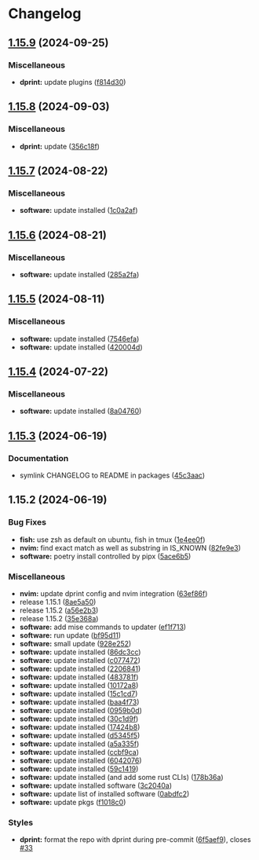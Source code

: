 # Changelog

## [1.15.9](https://github.com/engeir/stowfiles/compare/dprint-v1.15.8...dprint-v1.15.9) (2024-09-25)


### Miscellaneous

* **dprint:** update plugins ([f814d30](https://github.com/engeir/stowfiles/commit/f814d307d482c5b85d397a510381c84e7430624e))

## [1.15.8](https://github.com/engeir/stowfiles/compare/dprint-v1.15.7...dprint-v1.15.8) (2024-09-03)


### Miscellaneous

* **dprint:** update ([356c18f](https://github.com/engeir/stowfiles/commit/356c18f9ee8afed1ba958795984b71608de207a7))

## [1.15.7](https://github.com/engeir/stowfiles/compare/dprint-v1.15.6...dprint-v1.15.7) (2024-08-22)


### Miscellaneous

* **software:** update installed ([1c0a2af](https://github.com/engeir/stowfiles/commit/1c0a2af1c581fef2c60b537b4c0a30a112e34449))

## [1.15.6](https://github.com/engeir/stowfiles/compare/dprint-v1.15.5...dprint-v1.15.6) (2024-08-21)


### Miscellaneous

* **software:** update installed ([285a2fa](https://github.com/engeir/stowfiles/commit/285a2fae8483e5ad4de85978be75e87858c99f37))

## [1.15.5](https://github.com/engeir/stowfiles/compare/dprint-v1.15.4...dprint-v1.15.5) (2024-08-11)


### Miscellaneous

* **software:** update installed ([7546efa](https://github.com/engeir/stowfiles/commit/7546efa9ec9b10b8f8de043252635e2ce183e44d))
* **software:** update installed ([420004d](https://github.com/engeir/stowfiles/commit/420004d79edbc71da37863138f26acae31bbc2cc))

## [1.15.4](https://github.com/engeir/stowfiles/compare/dprint-v1.15.3...dprint-v1.15.4) (2024-07-22)


### Miscellaneous

* **software:** update installed ([8a04760](https://github.com/engeir/stowfiles/commit/8a0476062e7bb3148bfb9418bb89e08c3054c020))

## [1.15.3](https://github.com/engeir/stowfiles/compare/dprint-v1.15.2...dprint-v1.15.3) (2024-06-19)


### Documentation

* symlink CHANGELOG to README in packages ([45c3aac](https://github.com/engeir/stowfiles/commit/45c3aacf6c1c60ed559a8c394b4f4873fe9e806d))

## 1.15.2 (2024-06-19)


### Bug Fixes

* **fish:** use zsh as default on ubuntu, fish in tmux ([1e4ee0f](https://github.com/engeir/stowfiles/commit/1e4ee0fcff55fb2bf1804d290d61504d21d9f018))
* **nvim:** find exact match as well as substring in IS_KNOWN ([82fe9e3](https://github.com/engeir/stowfiles/commit/82fe9e34ec2f15bca9b4dd95e1c2ce6b702f6595))
* **software:** poetry install controlled by pipx ([5ace6b5](https://github.com/engeir/stowfiles/commit/5ace6b50775350a358a5aa32d1f2fe152590b0db))


### Miscellaneous

* **nvim:** update dprint config and nvim integration ([63ef86f](https://github.com/engeir/stowfiles/commit/63ef86f6a78951495b10a06f905fd39d60eb2161))
* release 1.15.1 ([8ae5a50](https://github.com/engeir/stowfiles/commit/8ae5a506399c8574fd780fa48e6df75e7bf92946))
* release 1.15.2 ([a56e2b3](https://github.com/engeir/stowfiles/commit/a56e2b3e1a6a859ad6b0b3953832b88fd87ecfcb))
* release 1.15.2 ([35e368a](https://github.com/engeir/stowfiles/commit/35e368a1bf125ca33b6acc36d32f86ed88ca87be))
* **software:** add mise commands to updater ([ef1f713](https://github.com/engeir/stowfiles/commit/ef1f713332ebb8183ced1c82ba4a8bea7a2c2d26))
* **software:** run update ([bf95d11](https://github.com/engeir/stowfiles/commit/bf95d117e25c097126e51d2e6ff147d071c105f9))
* **software:** small update ([928e252](https://github.com/engeir/stowfiles/commit/928e252edbb8a9c759b885cef5f9081898d9f949))
* **software:** update installed ([86dc3cc](https://github.com/engeir/stowfiles/commit/86dc3ccf3525617f43cde55e056b9d4f571f29a0))
* **software:** update installed ([c077472](https://github.com/engeir/stowfiles/commit/c077472c33e4a3e1a4c951f88f7628a3857b8125))
* **software:** update installed ([2206841](https://github.com/engeir/stowfiles/commit/220684102d4f1153824a2f5e0e8682ecd7b4d3d4))
* **software:** update installed ([483781f](https://github.com/engeir/stowfiles/commit/483781f5b70890be0d403e7b908a558bccbc6640))
* **software:** update installed ([10172a8](https://github.com/engeir/stowfiles/commit/10172a8e21f211376c2f16b86433fde2cbf38b59))
* **software:** update installed ([15c1cd7](https://github.com/engeir/stowfiles/commit/15c1cd7d3ae6d0cf6160b3407400de4a81d55c68))
* **software:** update installed ([baa4f73](https://github.com/engeir/stowfiles/commit/baa4f731e2c6bd19402a389703ba140b3db03657))
* **software:** update installed ([0959b0d](https://github.com/engeir/stowfiles/commit/0959b0d474ce4d24bee92f5d6c9274b2f54d0056))
* **software:** update installed ([30c1d9f](https://github.com/engeir/stowfiles/commit/30c1d9f60a6f64a7c2dc05e8144203fb956840ad))
* **software:** update installed ([17424b8](https://github.com/engeir/stowfiles/commit/17424b8284d0b60cef3ba9c623bfbc947a836bbf))
* **software:** update installed ([d5345f5](https://github.com/engeir/stowfiles/commit/d5345f58c353b53ce482d1b04f8609b078a2ac8d))
* **software:** update installed ([a5a335f](https://github.com/engeir/stowfiles/commit/a5a335f39fb5445b013c07d585bd7afc0245a891))
* **software:** update installed ([ccbf9ca](https://github.com/engeir/stowfiles/commit/ccbf9caaaa3fc2e765a6bbd2010d325954629a77))
* **software:** update installed ([6042076](https://github.com/engeir/stowfiles/commit/60420766e871299f0fc0e129fa13f2654277d17e))
* **software:** update installed ([59c1419](https://github.com/engeir/stowfiles/commit/59c14193d1817232f177e5f56622e8956906afe6))
* **software:** update installed (and add some rust CLIs) ([178b36a](https://github.com/engeir/stowfiles/commit/178b36a4456e998c364ec0f223a686089fbd8d57))
* **software:** update installed software ([3c2040a](https://github.com/engeir/stowfiles/commit/3c2040ac9f12c07ab532ed22161c7cf55aadacd7))
* **software:** update list of installed software ([0abdfc2](https://github.com/engeir/stowfiles/commit/0abdfc24d9ff5cad53974199cfccf2fbd2e737d3))
* **software:** update pkgs ([f1018c0](https://github.com/engeir/stowfiles/commit/f1018c04bf9647dc9d0d5684e8827fcf09431240))


### Styles

* **dprint:** format the repo with dprint during pre-commit ([6f5aef9](https://github.com/engeir/stowfiles/commit/6f5aef945cd85e9b82e4bada74599fbfab15fbb4)), closes [#33](https://github.com/engeir/stowfiles/issues/33)
